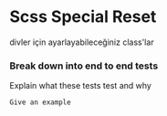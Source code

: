 Scss Special Reset
===================

divler için ayarlayabileceğiniz class'lar

### Break down into end to end tests

Explain what these tests test and why

```
Give an example
